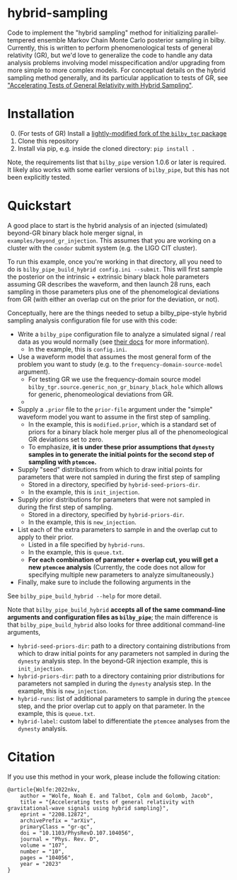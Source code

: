 # hybrid-sampling
Code to implement the "hybrid sampling" method for initializing parallel-tempered ensemble Markov Chain Monte Carlo posterior sampling in bilby.
Currently, this is written to perform phenomenological tests of general relativity (GR), but we'd love to generalize the code to handle any data analysis problems involving model misspecification and/or upgrading from more simple to more complex models.
For conceptual details on the hybrid sampling method generally, and its particular application to tests of GR, see ["Accelerating Tests of General Relativity with Hybrid Sampling"](https://arxiv.org/abs/2208.12872).

# Installation

0. (For tests of GR) Install a [lightly-modified fork of the `bilby_tgr` package](https://git.ligo.org/noah.wolfe/bilby-tgr)
1. Clone this repository
2. Install via pip, e.g. inside the cloned directory:
`pip install .`

Note, the requirements list that `bilby_pipe` version 1.0.6 or later is required. It
likely also works with some earlier versions of `bilby_pipe`, but this has not been
explicitly tested.

# Quickstart

A good place to start is the hybrid analysis of an injected (simulated) beyond-GR binary black hole merger signal, in `examples/beyond_gr_injection`.
This assumes that you are working on a cluster with the `condor` submit system (e.g. the LIGO CIT cluster).

To run this example, once you're working in that directory, all you need to do is `bilby_pipe_build_hybrid config.ini --submit`.
This will first sample the posterior on the intrinsic + extrinsic binary black hole parameters assuming GR describes the waveform, and then launch 28 runs, each sampling in those parameters plus one of the phenomelogical deviations from GR (with either an overlap cut on the prior for the deviation, or not).

Conceptually, here are the things needed to setup a bilby_pipe-style hybrid sampling analysis configuration file for use with this code:
- Write a `bilby_pipe` configuration file to analyze a simulated signal / real data as you would normally (see [their docs](https://lscsoft.docs.ligo.org/bilby_pipe/0.3.12/index.html) for more information).
    - In the example, this is `config.ini`.
- Use a waveform model that assumes the most general form of the problem you want to study (e.g. to the `frequency-domain-source-model` argument).
    - For testing GR we use the frequency-domain source model `bilby_tgr.source.generic_non_gr_binary_black_hole` which allows for generic, phenomeological deviations from GR.
    - 
- Supply a `.prior` file to the `prior-file` argument under the "simple" waveform model you want to assume in the first step of sampling.
    - In the example, this is `modified.prior`, which is a standard set of priors for a binary black hole merger plus all of the phenomeological GR deviations set to zero.
    - To emphasize, **it is under these prior assumptions that `dynesty` samples in to generate the initial points for the second step of sampling with `ptemcee`.**
- Supply "seed" distributions from which to draw initial points for parameters that were not sampled in during the first step of sampling
    - Stored in a directory, specified by `hybrid-seed-priors-dir`.
    - In the example, this is `init_injection`.
- Supply prior distributions for parameters that were not sampled in during the first step of sampling.
    - Stored in a directory, specified by `hybrid-priors-dir`.
    - In the example, this is `new_injection`.
- List each of the extra parameters to sample in and the overlap cut to apply to their prior.
    - Listed in a file specified by `hybrid-runs`.
    - In the example, this is `queue.txt`.
    - **For each combination of parameter + overlap cut, you will get a new `ptemcee` analysis** (Currently, the code does not allow for specifying multiple new parameters to analyze simultaneously.)
- Finally, make sure to include the following arguments in the 

See `bilby_pipe_build_hybrid --help` for more detail.

Note that `bilby_pipe_build_hybrid` **accepts all of the same command-line arguments
and configuration files as `bilby_pipe`**; the main difference is that `bilby_pipe_build_hybrid` also looks for three additional command-line arguments,
- `hybrid-seed-priors-dir`: path to a directory containing distributions from which to draw initial points for any parameters not sampled in during the `dynesty` analysis step. In the beyond-GR injection example, this is `init_injection`.
- `hybrid-priors-dir`: path to a directory containing prior distributions for parameters not sampled in during the `dynesty` analysis step. In the example, this is `new_injection`.
- `hybrid-runs`: list of additional parameters to sample in during the `ptemcee` step, and the prior overlap cut to apply on that parameter. In the example, this is `queue.txt`.
- `hybrid-label`: custom label to differentiate the `ptemcee` analyses from the `dynesty` analysis.

# Citation

If you use this method in your work, please include the following citation:

```
@article{Wolfe:2022nkv,
    author = "Wolfe, Noah E. and Talbot, Colm and Golomb, Jacob",
    title = "{Accelerating tests of general relativity with gravitational-wave signals using hybrid sampling}",
    eprint = "2208.12872",
    archivePrefix = "arXiv",
    primaryClass = "gr-qc",
    doi = "10.1103/PhysRevD.107.104056",
    journal = "Phys. Rev. D",
    volume = "107",
    number = "10",
    pages = "104056",
    year = "2023"
}
```